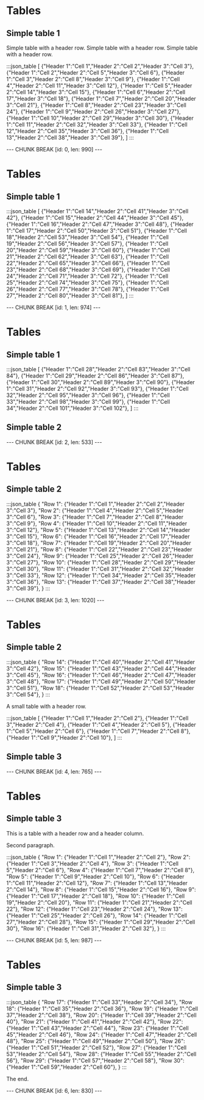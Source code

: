 # Tables

## Simple table 1

Simple table with a header row. Simple table with a header row. Simple table with a header row.

:::json_table
[
{"Header 1":"Cell 1","Header 2":"Cell 2","Header 3":"Cell 3"},
{"Header 1":"Cell 2","Header 2":"Cell 5","Header 3":"Cell 6"},
{"Header 1":"Cell 3","Header 2":"Cell 8","Header 3":"Cell 9"},
{"Header 1":"Cell 4","Header 2":"Cell 11","Header 3":"Cell 12"},
{"Header 1":"Cell 5","Header 2":"Cell 14","Header 3":"Cell 15"},
{"Header 1":"Cell 6","Header 2":"Cell 17","Header 3":"Cell 18"},
{"Header 1":"Cell 7","Header 2":"Cell 20","Header 3":"Cell 21"},
{"Header 1":"Cell 8","Header 2":"Cell 23","Header 3":"Cell 24"},
{"Header 1":"Cell 9","Header 2":"Cell 26","Header 3":"Cell 27"},
{"Header 1":"Cell 10","Header 2":"Cell 29","Header 3":"Cell 30"},
{"Header 1":"Cell 11","Header 2":"Cell 32","Header 3":"Cell 33"},
{"Header 1":"Cell 12","Header 2":"Cell 35","Header 3":"Cell 36"},
{"Header 1":"Cell 13","Header 2":"Cell 38","Header 3":"Cell 39"},
]
:::

--- CHUNK BREAK [id: 0, len: 990] ---

# Tables

## Simple table 1

:::json_table
[
{"Header 1":"Cell 14","Header 2":"Cell 41","Header 3":"Cell 42"},
{"Header 1":"Cell 15","Header 2":"Cell 44","Header 3":"Cell 45"},
{"Header 1":"Cell 16","Header 2":"Cell 47","Header 3":"Cell 48"},
{"Header 1":"Cell 17","Header 2":"Cell 50","Header 3":"Cell 51"},
{"Header 1":"Cell 18","Header 2":"Cell 53","Header 3":"Cell 54"},
{"Header 1":"Cell 19","Header 2":"Cell 56","Header 3":"Cell 57"},
{"Header 1":"Cell 20","Header 2":"Cell 59","Header 3":"Cell 60"},
{"Header 1":"Cell 21","Header 2":"Cell 62","Header 3":"Cell 63"},
{"Header 1":"Cell 22","Header 2":"Cell 65","Header 3":"Cell 66"},
{"Header 1":"Cell 23","Header 2":"Cell 68","Header 3":"Cell 69"},
{"Header 1":"Cell 24","Header 2":"Cell 71","Header 3":"Cell 72"},
{"Header 1":"Cell 25","Header 2":"Cell 74","Header 3":"Cell 75"},
{"Header 1":"Cell 26","Header 2":"Cell 77","Header 3":"Cell 78"},
{"Header 1":"Cell 27","Header 2":"Cell 80","Header 3":"Cell 81"},
]
:::

--- CHUNK BREAK [id: 1, len: 974] ---

# Tables

## Simple table 1

:::json_table
[
{"Header 1":"Cell 28","Header 2":"Cell 83","Header 3":"Cell 84"},
{"Header 1":"Cell 29","Header 2":"Cell 86","Header 3":"Cell 87"},
{"Header 1":"Cell 30","Header 2":"Cell 89","Header 3":"Cell 90"},
{"Header 1":"Cell 31","Header 2":"Cell 92","Header 3":"Cell 93"},
{"Header 1":"Cell 32","Header 2":"Cell 95","Header 3":"Cell 96"},
{"Header 1":"Cell 33","Header 2":"Cell 98","Header 3":"Cell 99"},
{"Header 1":"Cell 34","Header 2":"Cell 101","Header 3":"Cell 102"},
]
:::

## Simple table 2

--- CHUNK BREAK [id: 2, len: 533] ---

# Tables

## Simple table 2

:::json_table
{
"Row 1": {"Header 1":"Cell 1","Header 2":"Cell 2","Header 3":"Cell 3"},
"Row 2": {"Header 1":"Cell 4","Header 2":"Cell 5","Header 3":"Cell 6"},
"Row 3": {"Header 1":"Cell 7","Header 2":"Cell 8","Header 3":"Cell 9"},
"Row 4": {"Header 1":"Cell 10","Header 2":"Cell 11","Header 3":"Cell 12"},
"Row 5": {"Header 1":"Cell 13","Header 2":"Cell 14","Header 3":"Cell 15"},
"Row 6": {"Header 1":"Cell 16","Header 2":"Cell 17","Header 3":"Cell 18"},
"Row 7": {"Header 1":"Cell 19","Header 2":"Cell 20","Header 3":"Cell 21"},
"Row 8": {"Header 1":"Cell 22","Header 2":"Cell 23","Header 3":"Cell 24"},
"Row 9": {"Header 1":"Cell 25","Header 2":"Cell 26","Header 3":"Cell 27"},
"Row 10": {"Header 1":"Cell 28","Header 2":"Cell 29","Header 3":"Cell 30"},
"Row 11": {"Header 1":"Cell 31","Header 2":"Cell 32","Header 3":"Cell 33"},
"Row 12": {"Header 1":"Cell 34","Header 2":"Cell 35","Header 3":"Cell 36"},
"Row 13": {"Header 1":"Cell 37","Header 2":"Cell 38","Header 3":"Cell 39"},
}
:::

--- CHUNK BREAK [id: 3, len: 1020] ---

# Tables

## Simple table 2

:::json_table
{
"Row 14": {"Header 1":"Cell 40","Header 2":"Cell 41","Header 3":"Cell 42"},
"Row 15": {"Header 1":"Cell 43","Header 2":"Cell 44","Header 3":"Cell 45"},
"Row 16": {"Header 1":"Cell 46","Header 2":"Cell 47","Header 3":"Cell 48"},
"Row 17": {"Header 1":"Cell 49","Header 2":"Cell 50","Header 3":"Cell 51"},
"Row 18": {"Header 1":"Cell 52","Header 2":"Cell 53","Header 3":"Cell 54"},
}
:::

A small table with a header row.

:::json_table
[
{"Header 1":"Cell 1","Header 2":"Cell 2"},
{"Header 1":"Cell 3","Header 2":"Cell 4"},
{"Header 1":"Cell 4","Header 2":"Cell 5"},
{"Header 1":"Cell 5","Header 2":"Cell 6"},
{"Header 1":"Cell 7","Header 2":"Cell 8"},
{"Header 1":"Cell 9","Header 2":"Cell 10"},
]
:::

## Simple table 3

--- CHUNK BREAK [id: 4, len: 765] ---

# Tables

## Simple table 3

This is a table with a header row and a header column.

Second paragraph.

:::json_table
{
"Row 1": {"Header 1":"Cell 1","Header 2":"Cell 2"},
"Row 2": {"Header 1":"Cell 3","Header 2":"Cell 4"},
"Row 3": {"Header 1":"Cell 5","Header 2":"Cell 6"},
"Row 4": {"Header 1":"Cell 7","Header 2":"Cell 8"},
"Row 5": {"Header 1":"Cell 9","Header 2":"Cell 10"},
"Row 6": {"Header 1":"Cell 11","Header 2":"Cell 12"},
"Row 7": {"Header 1":"Cell 13","Header 2":"Cell 14"},
"Row 8": {"Header 1":"Cell 15","Header 2":"Cell 16"},
"Row 9": {"Header 1":"Cell 17","Header 2":"Cell 18"},
"Row 10": {"Header 1":"Cell 19","Header 2":"Cell 20"},
"Row 11": {"Header 1":"Cell 21","Header 2":"Cell 22"},
"Row 12": {"Header 1":"Cell 23","Header 2":"Cell 24"},
"Row 13": {"Header 1":"Cell 25","Header 2":"Cell 26"},
"Row 14": {"Header 1":"Cell 27","Header 2":"Cell 28"},
"Row 15": {"Header 1":"Cell 29","Header 2":"Cell 30"},
"Row 16": {"Header 1":"Cell 31","Header 2":"Cell 32"},
}
:::

--- CHUNK BREAK [id: 5, len: 987] ---

# Tables

## Simple table 3

:::json_table
{
"Row 17": {"Header 1":"Cell 33","Header 2":"Cell 34"},
"Row 18": {"Header 1":"Cell 35","Header 2":"Cell 36"},
"Row 19": {"Header 1":"Cell 37","Header 2":"Cell 38"},
"Row 20": {"Header 1":"Cell 39","Header 2":"Cell 40"},
"Row 21": {"Header 1":"Cell 41","Header 2":"Cell 42"},
"Row 22": {"Header 1":"Cell 43","Header 2":"Cell 44"},
"Row 23": {"Header 1":"Cell 45","Header 2":"Cell 46"},
"Row 24": {"Header 1":"Cell 47","Header 2":"Cell 48"},
"Row 25": {"Header 1":"Cell 49","Header 2":"Cell 50"},
"Row 26": {"Header 1":"Cell 51","Header 2":"Cell 52"},
"Row 27": {"Header 1":"Cell 53","Header 2":"Cell 54"},
"Row 28": {"Header 1":"Cell 55","Header 2":"Cell 56"},
"Row 29": {"Header 1":"Cell 57","Header 2":"Cell 58"},
"Row 30": {"Header 1":"Cell 59","Header 2":"Cell 60"},
}
:::

The end.

--- CHUNK BREAK [id: 6, len: 830] ---

